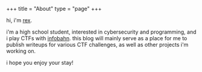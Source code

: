 +++
title = "About"
type = "page"
+++

hi, i'm [rex](https://rex.wf).

i'm a high school student, interested in cybersecurity and programming, and i play CTFs with [infobahn](https://ctftime.org/team/364723). this blog will mainly serve as a place for me to publish writeups for various CTF challenges, as well as other projects i'm working on.

i hope you enjoy your stay!
